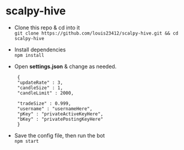 # scalpy-hive

* Clone this repo & cd into it <br>
`git clone https://github.com/louis23412/scalpy-hive.git && cd scalpy-hive` <br>

* Install dependencies <br>
`npm install`

* Open __settings.json__ & change as needed. <br>
   ```
    {
    "updateRate" : 3,
    "candleSize" : 1,
    "candleLimit" : 2000,

    "tradeSize" : 0.999,
    "username" : "usernameHere",
    "pKey" : "privateActiveKeyHere",
    "bKey" : "privatePostingKeyHere"
    }
   ```
   
* Save the config file, then run the bot <br>
   `npm start`